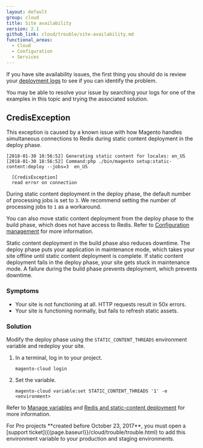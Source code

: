 ```yaml
---
layout: default
group: cloud
title: Site availability
version: 2.1
github_link: cloud/trouble/site-availability.md
functional_areas:
  - Cloud
  - Configuration
  - Services
---
```


If you have site availability issues, the first thing you should do is review your [deployment logs]({{page.baseurl}}/cloud/trouble/environments-logs.html#log-deploy-log) to see if you can identify the problem.

You may be able to resolve your issue by searching your logs for one of the examples in this topic and trying the associated solution.

## CredisException
This exception is caused by a known issue with how Magento handles simultaneous connections to Redis during static content deployment in the deploy phase.

    [2018-01-30 18:56:52] Generating static content for locales: en_US
    [2018-01-30 18:56:52] Command:php ./bin/magento setup:static-content:deploy --jobs=3  en_US

      [CredisException]
      read error on connection

During static content deployment in the deploy phase, the default number of processing jobs is set to `3`. We recommend setting the number of processing jobs to `1` as a workaround.

You can also move static content deployment from the deploy phase to the build phase, which does not have access to Redis. Refer to [Configuration management](http://devdocs.magento.com/guides/v2.1/cloud/live/sens-data-over.html) for more information.

<div class="bs-callout bs-callout-info" markdown="1">
Static content deployment in the build phase also reduces downtime. The deploy phase puts your application in maintenance mode, which takes your site offline until static content deployment is complete. If static content deployment fails in the deploy phase, your site gets stuck in maintenance mode. A failure during the build phase prevents deployment, which prevents downtime.
</div>

### Symptoms
-   Your site is not functioning at all. HTTP requests result in 50x errors.
-   Your site is functioning normally, but fails to refresh static assets.

### Solution
Modify the deploy phase using the `STATIC_CONTENT_THREADS` environment variable and redeploy your site.

1.  In a terminal, log in to your project.

        magento-cloud login

1.  Set the variable.

        magento-cloud variable:set STATIC_CONTENT_THREADS '1' -e <environment>

Refer to [Manage variables]({{page.baseurl}}/cloud/env/variables-intro.html) and [Redis and static-content deployment]({{page.baseurl}}/cloud/trouble/redis-troubleshooting.html#static-content) for more information.

<div class="bs-callout bs-callout-info" markdown="1">
For Pro projects **created before October 23, 2017**, you must open a [support ticket]({{page.baseurl}}/cloud/trouble/trouble.html) to add this environment variable to your production and staging environments.
</div>
